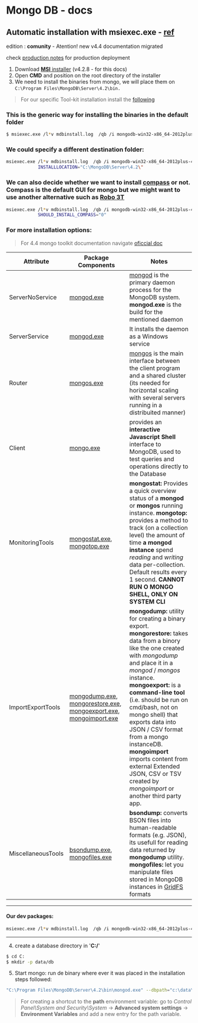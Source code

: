 # Mongo DB - docs

## Automatic installation with msiexec.exe -  [ref](https://docs.mongodb.com/manual/tutorial/install-mongodb-on-windows-unattended/)
edition : **comunity** - Atention! new v4.4 documentation migrated 

check [production notes](https://docs.mongodb.com/manual/administration/production-notes/) for production deployment

1. Download [**MSI** installer](https://www.mongodb.com/try/download/community) (v4.2.8 - for this docs)  
2. Open **CMD** and position on the root directory of the installer
3. We need to install the binaries from mongo, we will place them on ``C:\Program Files\MongoDB\Server\4.2\bin.``

> For our specific Tool-kit installation install the [following](####our-dev-packages) 

### This is the **generic** way for installing the binaries in the default folder
```bash
$ msiexec.exe /l*v mdbinstall.log  /qb /i mongodb-win32-x86_64-2012plus-4.2.8-signed.msi
```
### We could specify a different destination folder:
```bash
msiexec.exe /l*v mdbinstall.log  /qb /i mongodb-win32-x86_64-2012plus-4.2.8-signed.msi ^
            INSTALLLOCATION="C:\MongoDB\Server\4.2\"
```
### We can also decide whether we want to install [compass](https://www.mongodb.com/products/compass) or not. Compass is the default GUI for mongo but we might want to use another alternative such as [Robo 3T](https://robomongo.org/)
```bash
msiexec.exe /l*v mdbinstall.log  /qb /i mongodb-win32-x86_64-2012plus-4.2.8-signed.msi ^
            SHOULD_INSTALL_COMPASS="0"
```
### For more installation options:

> For 4.4 mongo toolkit documentation navigate [oficcial doc](https://docs.mongodb.com/database-tools/)

Attribute | Package Components | Notes
--- | --- | ---
ServerNoService |  [mongod.exe](https://docs.mongodb.com/manual/reference/program/mongod.exe/) | [mongod](https://docs.mongodb.com/manual/reference/program/mongod/) is the primary daemon process for the MongoDB system. **mongod.exe** is the build for the mentioned daemon
ServerService | [mongod.exe](https://docs.mongodb.com/manual/reference/program/mongod.exe/) | It installs the daemon as a Windows service 
Router | [mongos.exe](https://docs.mongodb.com/manual/reference/program/mongos.exe/) | [mongos](https://docs.mongodb.com/manual/reference/program/mongos/) is the main interface between the client program and a shared cluster (its needed for horizontal scaling with several servers running in a distribuited manner)
Client | [mongo.exe](https://docs.mongodb.com/manual/reference/program/mongo/) | provides an **interactive Javascript Shell** interface to MongoDB, used to test queries and operations directly to the Database
MonitoringTools | [mongostat.exe](https://docs.mongodb.com/database-tools/mongostat/), [mongotop.exe](https://docs.mongodb.com/database-tools/mongotop/) | **mongostat:** Provides a quick overview status of a **mongod** or **mongos** running instance. **mongotop:**   provides a method to track (on a collection level) the amount of time **a mongod instance** spend *reading* and *writing* data per-collection. Default results every 1 second. **CANNOT RUN O MONGO SHELL, ONLY ON SYSTEM CLI**
ImportExportTools | [mongodump.exe](https://docs.mongodb.com/database-tools/mongodump/), [mongorestore.exe](https://docs.mongodb.com/database-tools/mongorestore/), [mongoexport.exe](https://docs.mongodb.com/database-tools/mongoexport/), [mongoimport.exe](https://docs.mongodb.com/database-tools/mongoimport/) | **mongodump:** utility for creating a binary export. **mongorestore:** takes data from a binory like the one created with *mongodump* and place it in a *mongod* / *mongos* instance. **mongoexport:** is a **command-line tool** (i.e. should be run on cmd/bash, not on mongo shell)  that exports data into JSON / CSV format from a mongo instanceDB. **mongoimport** imports content from external Extended JSON, CSV or TSV created by *mongoimport* or another third party app.
MiscellaneousTools | [bsondump.exe](https://docs.mongodb.com/database-tools/bsondump/), [mongofiles.exe](https://docs.mongodb.com/database-tools/mongofiles/) | **bsondump:** converts BSON files into human-readable formats (e.g. JSON), its usefull for reading data returned by **mongodump** utility. **mongofiles:** let you manipulate files stored in MongoDB instances in [GridFS](https://docs.mongodb.com/manual/core/gridfs/) formats 


---

#### Our dev packages: 

```bash
msiexec.exe /l*v mdbinstall.log  /qb /i mongodb-win32-x86_64-2012plus-4.2.8-signed.msi ^ ADDLOCAL="ServerNoService,Client,Router,MonitoringTools,ImportExportTools,MiscellaneousTools" ^ SHOULD_INSTALL_COMPASS="0"
```

---

4. create a database directory in '**C:/**'
```bash 
$ cd C:
$ mkdir -p data/db
```

5. Start mongo: run de binary where ever it was placed in the installation steps followed:

```bash
"C:\Program Files\MongoDB\Server\4.2\bin\mongod.exe" --dbpath="c:\data\db"
```

> For creating a shortcut to the **path** environment variable: go to *Control Panel\System and Security\System* -> **Advanced system settings** -> **Environment Variables** and add a new entry for the path variable.


